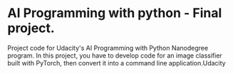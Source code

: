 # AI Programming with python - Final project.
Project code for Udacity's AI Programming with Python Nanodegree program. In this project, you have to develop code for an image classifier built with PyTorch, then convert it into a command line application.Udacity 
